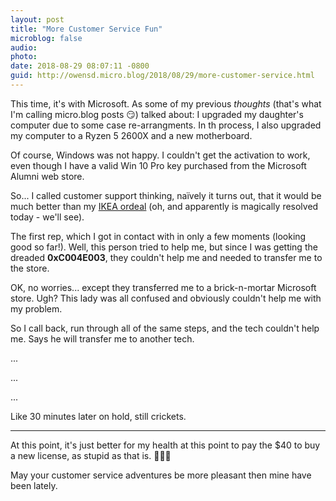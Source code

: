 ```yaml
---
layout: post
title: "More Customer Service Fun"
microblog: false
audio: 
photo: 
date: 2018-08-29 08:07:11 -0800
guid: http://owensd.micro.blog/2018/08/29/more-customer-service.html
---
```

This time, it's with Microsoft. As some of my previous *thoughts* (that's what I'm calling micro.blog posts 😏) talked about: I upgraded my daughter's computer due to some case re-arrangments. In th process, I also upgraded my computer to a Ryzen 5 2600X and a new motherboard.

Of course, Windows was not happy. I couldn't get the activation to work, even though I have a valid Win 10 Pro key purchased from the Microsoft Alumni web store. 

So... I called customer support thinking, naïvely it turns out, that it would be much better than my [IKEA ordeal](http://thoughts.owensd.io/2018/08/25/why-is-this.html) (oh, and apparently is magically resolved today - we'll see). 

The first rep, which I got in contact with in only a few moments (looking good so far!). Well, this person tried to help me, but since I was getting the dreaded **0xC004E003**, they couldn't help me and needed to transfer me to the store.

OK, no worries... except they transferred me to a brick-n-mortar Microsoft store. Ugh? This lady was all confused and obviously couldn't help me with my problem.

So I call back, run through all of the same steps, and the tech couldn't help me. Says he will transfer me to another tech. 

...

...

...

Like 30 minutes later on hold, still crickets.

---

At this point, it's just better for my health at this point to pay the $40 to buy a new license, as stupid as that is. 🤦🏻‍♂️

May your customer service adventures be more pleasant then mine have been lately.
